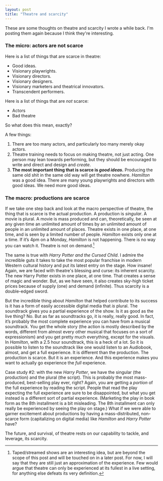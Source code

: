 ```yaml
---
layout: post
title: "Theatre and scarcity"
---
```


These are some thoughts on theatre and scarcity I wrote a while back. I'm posting them again because I think they're interesting.

### The micro: actors are not scarce

Here is a list of things that are scarce in theatre:

- Good ideas.
- Visionary playwrights.
- Visionary directors.
- Visionary designers.
- Visionary marketers and theatrical innovators.
- Transcendent performers.

Here is a list of things that are *not* scarce:

- Actors
- Bad theatre

So what does this mean, exactly?

A few things:

1. There are too many actors, and particularly too many merely okay actors.
2. Theatre training needs to focus on making theatre, not just acting. One person may lean towards performing, but they should be encouraged to write and direct and design and *create*.
3. **The most important thing that is scarce is *good ideas*.** Producing the same old shit in the same old way will get theatre nowhere. *Hamilton* was a good idea. There are many young playwrights and directors with good ideas. We need more good ideas.

### The macro: productions are scarce

If we take one step back and look at the macro perspective of theatre, the thing that is scarce is the actual production. A production is *singular*. A movie is plural. A movie is mass produced and can, theoretically, be seen at any given time an unlimited amount of times by an unlimited amount of people in an unlimited amount of places. Theatre exists in one place, at one time, and is seen by a limited number of people. *Hamilton* exists only one at a time. If it’s 4pm on a Monday, *Hamilton* is not happening. There is no way you can watch it. Theatre is not on demand.[^1]

The same is true with *Harry Potter and the Cursed Child*. I admire the incredible guts it takes to take the most popular franchise in modern Western cultural history and put its latest entry on the stage. How insane! Again, we are faced with theatre's blessing and curse: its inherent scarcity. The new Harry Potter exists in one place, at one time. That creates a sense of magic and wonder. But, as we have seen, it also creates sky-high ticket prices because of supply (one) and demand (infinite). Thus scarcity is a double-edged sword.

But the incredible thing about *Hamilton* that helped contribute to its success is it has a form of easily accessible digital media that *is* plural. The soundtrack gives you a partial experience of the show. Is it as good as the live thing? No. But as far as soundtracks go, it is really, really good. In fact, it’s probably the most complete experience you can have from a musical soundtrack. You get the whole story (the action is mostly described by the words, different from almost every other musical that focuses on a sort of  expressionism) and you get pretty much everything, except for the visuals. In *Hamilton*, with a 2.5 hour soundtrack, this is a heck of a lot. So it is possible to listen to the soundtrack like one would listen to an Audiobook, almost, and get a full experience. It is different than the production. The production is scarce. But it is an experience. And this experience makes you want to actually go experience the *full* experience.

Case study #2: with the new *Harry Potter*, we have the singular (the production) and the plural (the script). This is probably the most mass-produced, best-selling play ever, right? Again, you are getting a *portion* of the full experience by reading the script. People that read the play expecting the full experience are sure to be disappointed, but what you get instead is a different sort of partial experience. (Marketing the play in book form as the 8th installment is a bit misleading. The 8th installment can only really be experienced by seeing the play on stage.) What if we were able to garner excitement about productions by having a mass-distributed, non-scarce form (capitalizing on digital media) like *Hamilton* and *Harry Potter* have?

The future, and survival, of theatre rests on our capability to tackle, and leverage, its scarcity.

[^1]: Taped/streamed shows are an interesting idea, but are beyond the scope of this post and will be touched on in a later post. For now, I will say that they are still just an approximation of the experience. Few would argue that theatre can only be experienced at its fullest in a live setting, for anything else defeats its very definition.
